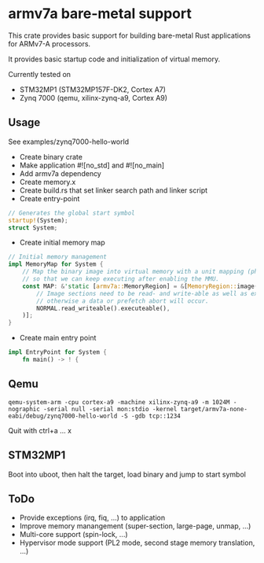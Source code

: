 # armv7a bare-metal support

This crate provides basic support for building bare-metal Rust
applications for ARMv7-A processors.

It provides basic startup code and initialization of virtual memory.

Currently tested on 

* STM32MP1 (STM32MP157F-DK2, Cortex A7)
* Zynq 7000 (qemu, xilinx-zynq-a9, Cortex A9)

## Usage

See examples/zynq7000-hello-world

* Create binary crate
* Make application #![no_std] and #![no_main]
* Add armv7a dependency
* Create memory.x
* Create build.rs that set linker search path and linker script
* Create entry-point
```rust
// Generates the global start symbol
startup!(System);
struct System;
```
* Create initial memory map
```rust
// Initial memory management
impl MemoryMap for System {
    // Map the binary image into virtual memory with a unit mapping (phys addr == virt addr),
    // so that we can keep executing after enabling the MMU.
    const MAP: &'static [armv7a::MemoryRegion] = &[MemoryRegion::image(
        // Image sections need to be read- and write-able as well as executable,
        // otherwise a data or prefetch abort will occur.
        NORMAL.read_writeable().executeable(),
    )];
}
```
* Create main entry point
```rust
impl EntryPoint for System {
    fn main() -> ! {
```

## Qemu

```
qemu-system-arm -cpu cortex-a9 -machine xilinx-zynq-a9 -m 1024M -nographic -serial null -serial mon:stdio -kernel target/armv7a-none-eabi/debug/zynq7000-hello-world -S -gdb tcp::1234
```
Quit with ctrl+a ... x

## STM32MP1

Boot into uboot, then halt the target, load binary and jump to start symbol

## ToDo

* Provide exceptions (irq, fiq, ...) to application
* Improve memory manangement (super-section, large-page, unmap, ...)
* Multi-core support (spin-lock, ...)
* Hypervisor mode support (PL2 mode, second stage memory translation, ...)